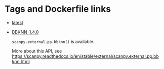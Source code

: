 # Tags and Dockerfile links

- [latest](https://github.com/taowata/jupyterlab-scanpy/blob/main/Dockerfile)
- [BBKNN-1.4.0](https://github.com/taowata/jupyterlab-scanpy/blob/main/BBKNN/1.4.0/Dockerfile)
  
  `scanpy.external.pp.bbknn()` is available.
  
  More about this API, see https://scanpy.readthedocs.io/en/stable/external/scanpy.external.pp.bbknn.html
